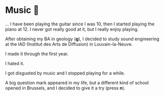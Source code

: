 # Music 🎵

... I have been playing the guitar since I was 10, then I started playing the piano at 12. I never got really good at it, but I really enjoy playing.

After obtaining my BA in geology (**g**), I decided to study sound engineering at the IAD (Institut des Arts de Diffusion) in Louvain-la-Neuve.

I made it through the first year.

I hated it.

I got disgusted by music and I stopped playing for a while.

A big question mark appeared in my life, but a different kind of school opened in Brussels, and I decided to give it a try (press **n**).
